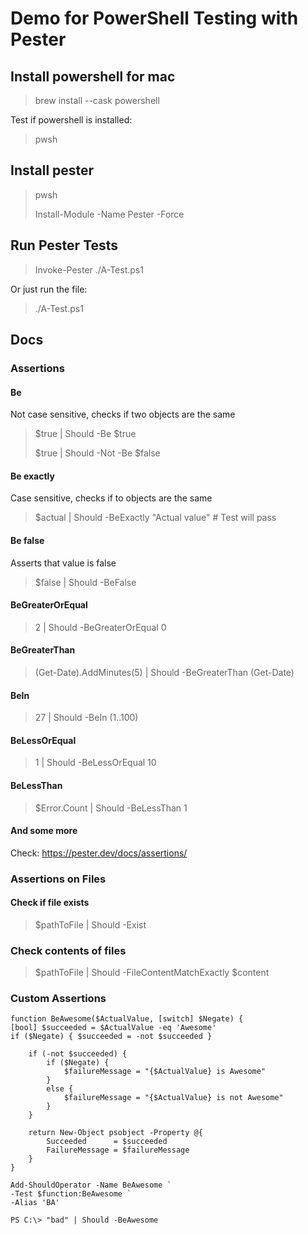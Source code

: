 # Demo for PowerShell Testing with Pester

## Install powershell for mac 

> brew install --cask powershell

Test if powershell is installed:
> pwsh
 
## Install pester

> pwsh
> 
> Install-Module -Name Pester -Force
 
 
## Run Pester Tests

>  Invoke-Pester ./A-Test.ps1

Or just run the file:

> ./A-Test.ps1
 

## Docs
### Assertions
#### Be
Not case sensitive, checks if two objects are the same
> $true | Should -Be $true
> 
> $true | Should -Not -Be $false

#### Be exactly 
Case sensitive, checks if to objects are the same
> $actual | Should -BeExactly "Actual value" # Test will pass

#### Be false
Asserts that value is false
> $false | Should -BeFalse

#### BeGreaterOrEqual
> 2 | Should -BeGreaterOrEqual 0

#### BeGreaterThan
> (Get-Date).AddMinutes(5) | Should -BeGreaterThan (Get-Date)

#### BeIn
> 27 | Should -BeIn (1..100)

#### BeLessOrEqual
> 1 | Should -BeLessOrEqual 10

#### BeLessThan
> $Error.Count | Should -BeLessThan 1

#### And some more
Check: https://pester.dev/docs/assertions/

### Assertions on Files
#### Check if file exists
> $pathToFile | Should -Exist

### Check contents of files
> $pathToFile | Should -FileContentMatchExactly $content

### Custom Assertions 
```
function BeAwesome($ActualValue, [switch] $Negate) {
[bool] $succeeded = $ActualValue -eq 'Awesome'
if ($Negate) { $succeeded = -not $succeeded }

    if (-not $succeeded) {
        if ($Negate) {
            $failureMessage = "{$ActualValue} is Awesome"
        }
        else {
            $failureMessage = "{$ActualValue} is not Awesome"
        }
    }

    return New-Object psobject -Property @{
        Succeeded      = $succeeded
        FailureMessage = $failureMessage
    }
}

Add-ShouldOperator -Name BeAwesome `
-Test $function:BeAwesome `
-Alias 'BA'

PS C:\> "bad" | Should -BeAwesome
```